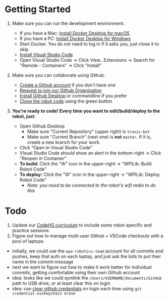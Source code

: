 # Getting Started

1. Make sure you can run the development environment.

    * If you have a Mac: [Install Docker Desktop for macOS](https://download.docker.com/mac/stable/Docker.dmg)
    * If you have a PC: [Install Docker Desktop for Windows](https://download.docker.com/win/stable/Docker%20for%20Windows%20Installer.exe)
    * Start Docker. You do _not_ need to log in if it asks you, just close it to skip.
    * [Install Visual Studio Code](https://code.visualstudio.com/download)
    * Open Visual Studio Code → Click View...Extensions → Search for "Remote - Containers" → Click "Install"

2. Make sure you can collaborate using Github.

    * [Create a Github account](https://github.com/join) if you don't have one
    * [Request to join our Github Organization](https://github.com/orgs/epa-robotics)
    * [Install Github Desktop](https://desktop.github.com/) or commandline if you prefer
    * [Clone the robot code](https://github.com/epa-robotics/travis-bot) using the green button

3. **You're ready to code! Every time you want to edit/build/deploy to the robot, just**:

    * Open Github Desktop
        * Make sure "Current Repository" (upper right) is `travis-bot`
        * Make sure "Current Branch" (next one) is **not** `master`. If it is, create a new branch for your work.
    * Click "Open in Visual Studio Code"
    * Visual Studio Code should show an alert in the bottom-right → Click "Reopen in Container"
    * **To build:** Click the "W" icon in the upper-right → "WPILib: Build Robot Code"
    * **To deploy:** Click the "W" icon in the upper-right → "WPILib: Deploy Robot Code"
        * _Note: you need to be connected to the robot's wifi radio to do this_

# Todo

1. Update our [CodeHS curriculum](https://codehs.com/section/80279/course/692/activity_progress/module/1309) to include some robot-specific and practice sessions
2. Figure out how to manage multi-user Github + VSCode checkouts with a pool of laptops
  * initially, we could use the `epa-robotics-team` account for all commits and pushes, keep that auth on each laptop, and just ask the kids to put their name in the commit message
  * next we want to figure out how to make it work better for individual commits, getting comfortable using their own Github account
  * idea: looks like we could symlink the `/Users/USERNAME/Documents/GitHub` path to USB drive, or at least clear this on login
  * idea: can [clear github credentials](https://help.github.com/en/articles/updating-credentials-from-the-osx-keychain) on login each time using `git credential-osxkeychain erase`
